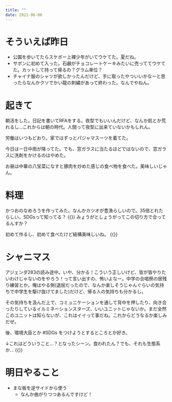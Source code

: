 ```yaml
---
title: ""
date: 2022-06-06
---
```


# そういえば昨日
- 公園を歩いてたらスケボー上裸少年がいてウケてた。夏だね。
- サボンに初めて入った。石鹸がチョコレートケーキみたいに売っててウケてた。カットして持って帰るの？グラム単位？
- チャイナ服のシャツが欲しかったんだけど、手に取ったやついいかなーと思ったらなんかクソでかい龍の刺繍があって終わった。なんでやねん。

# 起きて
朝活をした。日記を書いてRFAをする。夜型でもいいんだけど、なんか肌とか荒れるし...これからは朝の時代。人間って夜型に出来ていないかもしれん。

労働はいつもどおり。家ではずっとパジャマスーツを着てた。

今日は一日中雨が降ってた。でも、窓ガラスに当たるほどではないので、窓ガラスに洗剤をかけるのはやめた。

お昼は中華の八宝菜になすと豚肉を炒めた感じの食べ物を食べた。美味しいじゃん。

# 料理
かつおのなめろうを作ってみた。なんかカツオが豊漁らしいので。35倍とれたらしい。SDGsって知ってる？
{{<tweet user="dango_bot" id="1532735409733545985">}}
みょうがとしょうがってこの切り方で合ってるんすか？

初めて作るし、初めて食べたけど結構美味しいね。
{{<tweet user="dango_bot" id="1532735409733545985">}}

# シャニマス
アジェンダ283の読み途中。いや、分かる！こういう正しいけど、皆が皆やりたいわけじゃないのをやろう！って言い出すの、怖いよなー。中学の合唱祭の居残り練習とか。俺はやる側(退屈だったので、なんか楽しそうじゃんぐらいの気持ちで中学生を駆け抜けてました)だけど、帰る人の気持ちも分かるし。

その気持ちを汲んだ上で、コミュニケーションを通して背中を押したり、向き合ったりしているイルミネーションスターズ、いいユニットじゃないか。まだ全然このユニットは知らないが、これはイイって事だね。これからどうなるか楽しみだぜ。

後、環境大臣とか #SDGs をつけようとするところとか好き。

↓これはどういうこと...？となったシーン。食われたん？でも、それも生態系か...
{{<tweet user="dango_bot" id="1533835181773115393">}}

# 明日やること
- まな板を逆サイドから使う
  - なんか曲がりつつあるんですけど！